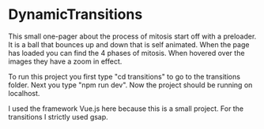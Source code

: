 # DynamicTransitions

This small one-pager about the process of mitosis start off with a preloader. It is a ball that bounces up and down that is self animated. When the page has loaded you can find the 4 phases of mitosis.
When hovered over the images they have a zoom in effect.

To run this project you first type "cd transitions" to go to the transitions folder. Next you type "npm run dev". Now the project should be running on localhost.

I used the framework Vue.js here because this is a small project. For the transitions I strictly used gsap.
